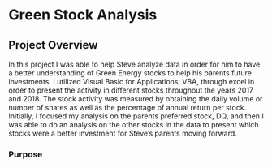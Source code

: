 # Green Stock Analysis
## Project Overview
In this project I was able to help Steve analyze data in order for him to have a better understanding of Green Energy stocks to help his parents future investments. I utilized Visual Basic for Applications, VBA, through excel in order to present the activity in different stocks throughout the years 2017 and 2018. The stock activity was measured by obtaining the daily volume or number of shares as well as the percentage of annual return per stock. 
Initially, I focused my analysis on the parents preferred stock, DQ, and then I was able to do an analysis on the other stocks in the data to present which stocks were a better investment for Steve’s parents moving forward. 
### Purpose
